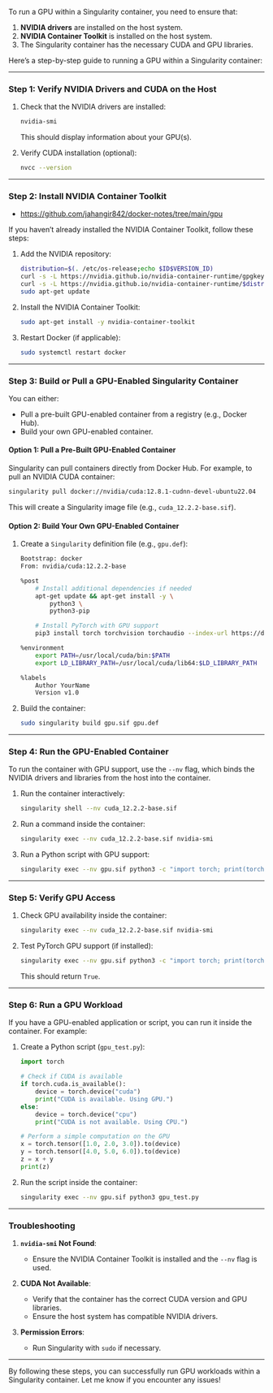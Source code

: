To run a GPU within a Singularity container, you need to ensure that:

1. **NVIDIA drivers** are installed on the host system.
2. **NVIDIA Container Toolkit** is installed on the host system.
3. The Singularity container has the necessary CUDA and GPU libraries.

Here’s a step-by-step guide to running a GPU within a Singularity container:

---

### **Step 1: Verify NVIDIA Drivers and CUDA on the Host**
1. Check that the NVIDIA drivers are installed:
   ```bash
   nvidia-smi
   ```
   This should display information about your GPU(s).

2. Verify CUDA installation (optional):
   ```bash
   nvcc --version
   ```

---

### **Step 2: Install NVIDIA Container Toolkit**
- https://github.com/jahangir842/docker-notes/tree/main/gpu

If you haven’t already installed the NVIDIA Container Toolkit, follow these steps:

1. Add the NVIDIA repository:
   ```bash
   distribution=$(. /etc/os-release;echo $ID$VERSION_ID)
   curl -s -L https://nvidia.github.io/nvidia-container-runtime/gpgkey | sudo apt-key add -
   curl -s -L https://nvidia.github.io/nvidia-container-runtime/$distribution/nvidia-container-runtime.list | sudo tee /etc/apt/sources.list.d/nvidia-container-runtime.list
   sudo apt-get update
   ```

2. Install the NVIDIA Container Toolkit:
   ```bash
   sudo apt-get install -y nvidia-container-toolkit
   ```

3. Restart Docker (if applicable):
   ```bash
   sudo systemctl restart docker
   ```

---

### **Step 3: Build or Pull a GPU-Enabled Singularity Container**
You can either:
- Pull a pre-built GPU-enabled container from a registry (e.g., Docker Hub).
- Build your own GPU-enabled container.

#### **Option 1: Pull a Pre-Built GPU-Enabled Container**
Singularity can pull containers directly from Docker Hub. For example, to pull an NVIDIA CUDA container:
```bash
singularity pull docker://nvidia/cuda:12.8.1-cudnn-devel-ubuntu22.04
```
This will create a Singularity image file (e.g., `cuda_12.2.2-base.sif`).

#### **Option 2: Build Your Own GPU-Enabled Container**
1. Create a `Singularity` definition file (e.g., `gpu.def`):
   ```bash
   Bootstrap: docker
   From: nvidia/cuda:12.2.2-base

   %post
       # Install additional dependencies if needed
       apt-get update && apt-get install -y \
           python3 \
           python3-pip

       # Install PyTorch with GPU support
       pip3 install torch torchvision torchaudio --index-url https://download.pytorch.org/whl/cu118

   %environment
       export PATH=/usr/local/cuda/bin:$PATH
       export LD_LIBRARY_PATH=/usr/local/cuda/lib64:$LD_LIBRARY_PATH

   %labels
       Author YourName
       Version v1.0
   ```

2. Build the container:
   ```bash
   sudo singularity build gpu.sif gpu.def
   ```

---

### **Step 4: Run the GPU-Enabled Container**
To run the container with GPU support, use the `--nv` flag, which binds the NVIDIA drivers and libraries from the host into the container.

1. Run the container interactively:
   ```bash
   singularity shell --nv cuda_12.2.2-base.sif
   ```

2. Run a command inside the container:
   ```bash
   singularity exec --nv cuda_12.2.2-base.sif nvidia-smi
   ```

3. Run a Python script with GPU support:
   ```bash
   singularity exec --nv gpu.sif python3 -c "import torch; print(torch.cuda.is_available())"
   ```

---

### **Step 5: Verify GPU Access**
1. Check GPU availability inside the container:
   ```bash
   singularity exec --nv cuda_12.2.2-base.sif nvidia-smi
   ```

2. Test PyTorch GPU support (if installed):
   ```bash
   singularity exec --nv gpu.sif python3 -c "import torch; print(torch.cuda.is_available())"
   ```
   This should return `True`.

---

### **Step 6: Run a GPU Workload**
If you have a GPU-enabled application or script, you can run it inside the container. For example:

1. Create a Python script (`gpu_test.py`):
   ```python
   import torch

   # Check if CUDA is available
   if torch.cuda.is_available():
       device = torch.device("cuda")
       print("CUDA is available. Using GPU.")
   else:
       device = torch.device("cpu")
       print("CUDA is not available. Using CPU.")

   # Perform a simple computation on the GPU
   x = torch.tensor([1.0, 2.0, 3.0]).to(device)
   y = torch.tensor([4.0, 5.0, 6.0]).to(device)
   z = x + y
   print(z)
   ```

2. Run the script inside the container:
   ```bash
   singularity exec --nv gpu.sif python3 gpu_test.py
   ```

---

### **Troubleshooting**
1. **`nvidia-smi` Not Found**:
   - Ensure the NVIDIA Container Toolkit is installed and the `--nv` flag is used.

2. **CUDA Not Available**:
   - Verify that the container has the correct CUDA version and GPU libraries.
   - Ensure the host system has compatible NVIDIA drivers.

3. **Permission Errors**:
   - Run Singularity with `sudo` if necessary.

---

By following these steps, you can successfully run GPU workloads within a Singularity container. Let me know if you encounter any issues!
